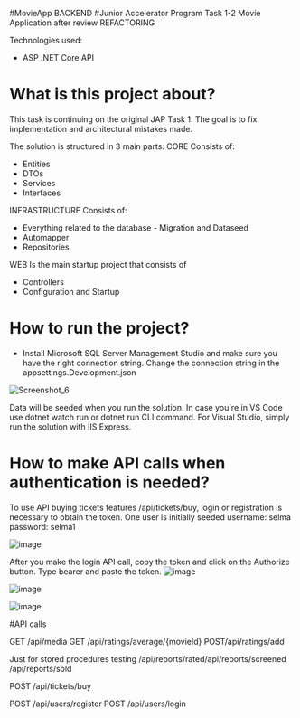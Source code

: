 #MovieApp BACKEND
#Junior Accelerator Program Task 1-2 Movie Application after review REFACTORING

Technologies used:
 - ASP .NET Core API

# What is this project about?

This task is continuing on the original JAP Task 1. The goal is to fix implementation and architectural mistakes made. 

The solution is structured in 3 main parts:
CORE
 Consists of:
  - Entities
  - DTOs
  - Services
  - Interfaces
  
INFRASTRUCTURE
 Consists of:
  - Everything related to the database - Migration and Dataseed
  - Automapper
  - Repositories
  
WEB
Is the main startup project that consists of
  - Controllers
  - Configuration and Startup
  


# How to run the project?
 - Install Microsoft SQL Server Management Studio and make sure you have the right connection string.
 Change the connection string in the appsettings.Development.json
 
 ![Screenshot_6](https://user-images.githubusercontent.com/89447689/134517032-5b65e267-5ed7-4efd-82c9-a8acf7f28f4a.png)
 
 Data will be seeded when you run the solution. In case you're in VS Code use dotnet watch run or dotnet run CLI command. For Visual Studio, simply run the solution with IIS Express.
 
 # How to make API calls when authentication is needed?
 To use API buying tickets features ​/api​/tickets​/buy, login or registration is necessary to obtain the token.
 One user is initially seeded
 username: selma
 password: selma1
 
 ![image](https://user-images.githubusercontent.com/89447689/135115965-cac041c4-acad-44a9-aad1-5bd93318daf6.png)

After you make the login API call, copy the token and click on the Authorize button. Type bearer and paste the token. ![image](https://user-images.githubusercontent.com/89447689/135116272-0a166743-9072-4c6d-bafc-eed8ccd3b2d8.png)

![image](https://user-images.githubusercontent.com/89447689/135116200-a651e5cd-0f19-48ef-90c7-bbf7ac0ff736.png)


![image](https://user-images.githubusercontent.com/89447689/135116392-aed98203-367b-4f9e-b323-e063bd1f713c.png)


#API calls

GET /api/media 
GET /api/ratings/average/{movieId}
POST ​/api​/ratings​/add

Just for stored procedures testing
/api/reports/rated
​/api​/reports​/screened
/api/reports/sold

POST ​/api​/tickets​/buy

POST /api/users/register
POST /api/users/login
